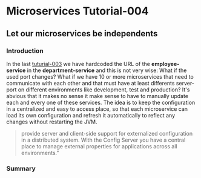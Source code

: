 # Microservices Tutorial-004
## Let our microservices be independents
### Introduction
In the last [tuturial-003](https://github.com/Meziano/tutorial-003) we have hardcoded the URL of the **employee-service** in the **department-service** and this is not very wise: What if the used port changes? What if we have 10 or more microservices that need to communicate with each other and that must have at least differents server-port on different environments like development, test and production?
It's abvious that it makes no sense it make sense to have to manually update each and every one of these services. 
The idea is to keep the configuration in a centralized and easy to access place, so that each microservice can load its own configuration and refresh it automatically to reflect any changes without restarting the JVM.

> provide server and client-side support for externalized configuration
> in a distributed system. With the Config Server you have a central
> place to manage external properties for applications across all
> environments.”

### Summary
<!--stackedit_data:
eyJoaXN0b3J5IjpbMTI3NjQ4MTkwMSwxODg3MDYzNDAsMTkyMD
ExNTI1Nl19
-->